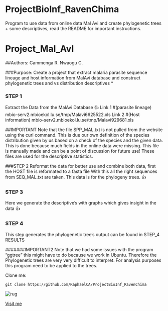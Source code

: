 # ProjectBioInf_RavenChima


Program to use data from online data Mal Avi and create phylogenetic trees + some descriptives, read the README for important instructions. 
# Project_Mal_AvI

##Authors: Cammenga R. Nwaogu C.

###Purpose: Create a project that extract malaria parasite sequence lineage and host information from MalAvi database and construct phylogenetic trees and vs distribution descriptives *

### STEP 1
Extract the Data from the MalAvi Database :thumbsup:
Link 1 #(parasite lineage) 
mbio-serv2.mbioekol.lu.se/tmp/Malavi6625522.xls
Link 2 #(Host information) 
mbio-serv2.mbioekol.lu.se/tmp/Malavi929681.xls

##IMPORTANT
Note that the file SPP_MAL.txt is not pulled from the website using the curl command.
This is due our own definition of the species distribution given by us based on a check of the species and the given data. This is done because much fields in the online data were missing. This file is manually made and can be a point of discussion for future use!
These files are used for the descriptive statistics.

###STEP 2
Reformat the data for better use and combine both data, first the HOST file is reformated to a fasta file With this all the right sequences from SEQ_MAL.txt are taken. This data is for the phylogeny trees. :thumbsup:

### STEP 3
Here we generate the descriptive’s with graphs which gives insight in the data :thumbsup:

### STEP 4
This step generates the phylogenetic tree’s output can be found in STEP_4 RESULTS

#######IMPORTANT2  Note that we had some issues with the program “ggtree” this might have to do because we work in Ubuntu. Therefore the Phylogenetic trees are very very difficult to interpret. For analysis purposes this program need to be applied to the trees.


Clone me: 
```
git clone https://github.com/RaphaelCA/ProjectBioInf_RavenChima
```

![rug](https://www.rug.nl/_definition/shared/images/logo--en.png)

[Visit me](https://github.com/RaphaelCA)
